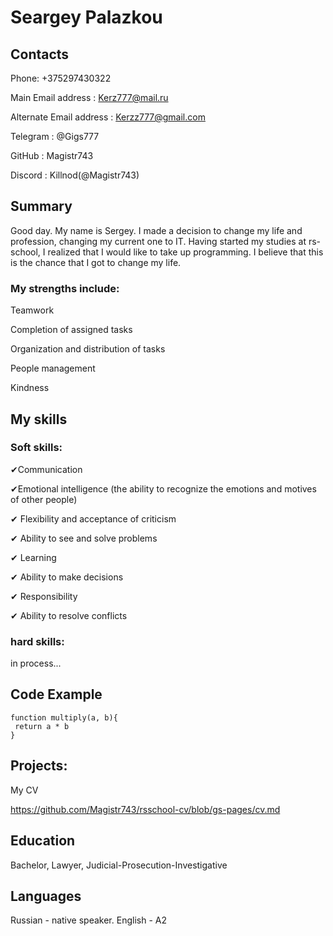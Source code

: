 # Seargey Palazkou



## Contacts

Phone: +375297430322    


Main Email address : Kerz777@mail.ru


Alternate Email address : Kerzz777@gmail.com 


Telegram : @Gigs777


GitHub : Magistr743


Discord : Killnod(@Magistr743)





 

## Summary 

Good day.
My name is Sergey.
I made a decision to change my life and profession, changing my current one to IT. Having started my studies at rs-school, I realized that I would like to take up programming. I believe that this is the chance that I got to change my life.

### My strengths include:

Teamwork

Completion of assigned tasks

Organization and distribution of tasks

People management

Kindness





## My skills

### Soft skills:

✔Communication


✔Emotional intelligence (the ability to recognize the emotions and motives of other people)


✔ Flexibility and acceptance of criticism


✔ Ability to see and solve problems


✔ Learning


✔ Ability to make decisions


✔ Responsibility


✔ Ability to resolve conflicts



### hard skills:

in process...







## Code Example

```
function multiply(a, b){
 return a * b
}
```





## Projects:
My CV


https://github.com/Magistr743/rsschool-cv/blob/gs-pages/cv.md




## Education

Bachelor, Lawyer, Judicial-Prosecution-Investigative


## Languages

Russian - native speaker.
English - A2 

















